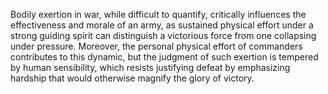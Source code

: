 Bodily exertion in war, while difficult to quantify, critically influences the effectiveness and morale of an army, as sustained physical effort under a strong guiding spirit can distinguish a victorious force from one collapsing under pressure. Moreover, the personal physical effort of commanders contributes to this dynamic, but the judgment of such exertion is tempered by human sensibility, which resists justifying defeat by emphasizing hardship that would otherwise magnify the glory of victory.
